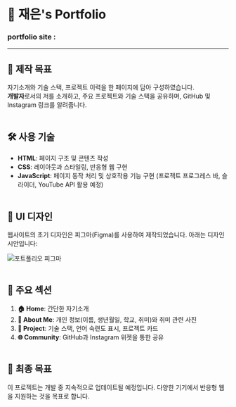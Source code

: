 # 👋 재은's Portfolio

### portfolio site : 
***

## 🎯 제작 목표

자기소개와 기술 스택, 프로젝트 이력을 한 페이지에 담아 구성하였습니다. <br/>
**개발자**로서의 저를 소개하고, 주요 프로젝트와 기술 스택을 공유하며, GitHub 및 Instagram 링크를 알려줍니다.
<br/><br/>

## 🛠️ 사용 기술

- **HTML**: 페이지 구조 및 콘텐츠 작성
- **CSS**: 레이아웃과 스타일링, 반응형 웹 구현
- **JavaScript**: 페이지 동작 처리 및 상호작용 기능 구현 (프로젝트 프로그레스 바, 슬라이더, YouTube API 활용 예정)
<br/><br/>

## 🎨 UI 디자인

웹사이트의 초기 디자인은 피그마(Figma)를 사용하여 제작되었습니다. 아래는 디자인 시안입니다:

![포트폴리오 피그마](https://github.com/user-attachments/assets/ff4a95e0-ff4d-49b0-b3f1-bc5eafe95e39)
<br/><br/>

## 📑 주요 섹션

1. **🏠 Home**: 간단한 자기소개
2. **👤 About Me**: 개인 정보(이름, 생년월일, 학교, 취미)와 취미 관련 사진
3. **💼 Project**: 기술 스택, 언어 숙련도 표시, 프로젝트 카드
4. **🌐 Community**: GitHub과 Instagram 위젯을 통한 공유
<br/><br/>

## 🥅 최종 목표

이 프로젝트는 개발 중 지속적으로 업데이트될 예정입니다. 다양한 기기에서 반응형 웹을 지원하는 것을 목표로 합니다.
